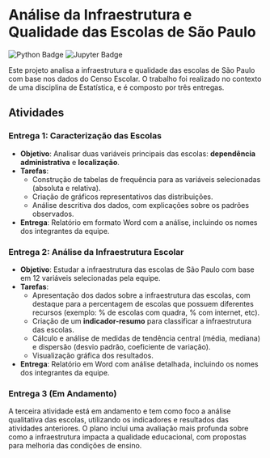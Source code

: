 # Análise da Infraestrutura e Qualidade das Escolas de São Paulo
![Python Badge](https://img.shields.io/badge/made_with-python-%233776AB?logo=python&logoColor=white) ![Jupyter Badge](https://img.shields.io/badge/made_with-jupyter-%23F37626?logo=jupyter&logoColor=white)

Este projeto analisa a infraestrutura e qualidade das escolas de São Paulo com base nos dados do Censo Escolar. O trabalho foi realizado no contexto de uma disciplina de Estatística, e é composto por três entregas.

## Atividades

### **Entrega 1: Caracterização das Escolas**

- **Objetivo**: Analisar duas variáveis principais das escolas: **dependência administrativa** e **localização**.
- **Tarefas**:
  - Construção de tabelas de frequência para as variáveis selecionadas (absoluta e relativa).
  - Criação de gráficos representativos das distribuições.
  - Análise descritiva dos dados, com explicações sobre os padrões observados.
- **Entrega**: Relatório em formato Word com a análise, incluindo os nomes dos integrantes da equipe.

### **Entrega 2: Análise da Infraestrutura Escolar**

- **Objetivo**: Estudar a infraestrutura das escolas de São Paulo com base em 12 variáveis selecionadas pela equipe.
- **Tarefas**:
  - Apresentação dos dados sobre a infraestrutura das escolas, com destaque para a percentagem de escolas que possuem diferentes recursos (exemplo: % de escolas com quadra, % com internet, etc).
  - Criação de um **indicador-resumo** para classificar a infraestrutura das escolas.
  - Cálculo e análise de medidas de tendência central (média, mediana) e dispersão (desvio padrão, coeficiente de variação).
  - Visualização gráfica dos resultados.
- **Entrega**: Relatório em Word com análise detalhada, incluindo os nomes dos integrantes da equipe.

### **Entrega 3 (Em Andamento)**

A terceira atividade está em andamento e tem como foco a análise qualitativa das escolas, utilizando os indicadores e resultados das atividades anteriores. O plano inclui uma avaliação mais profunda sobre como a infraestrutura impacta a qualidade educacional, com propostas para melhoria das condições de ensino.
